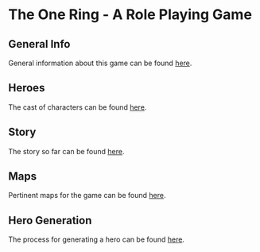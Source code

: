 # The One Ring - A Role Playing Game

## General Info

General information about this game can be found [here](general/README.md).

## Heroes

The cast of characters can be found [here](heroes/README.md).

## Story

The story so far can be found [here](story/README.md).

## Maps

Pertinent maps for the game can be found [here](maps/README.md).

## Hero Generation

The process for generating a hero can be found [here](generation/README.md).
